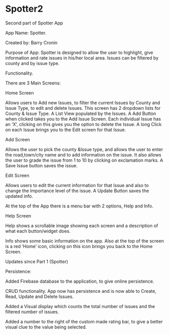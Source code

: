 # Spotter2
Second part of Spotter App

App Name: Spotter.

Created by: Barry Cronin

Purpose of App: Spotter is designed to allow the user to highlight, give information and rate issues in his/her local area. Issues can be filtered by county and by issue type.

Functionality.

There are 3 Main Screens:

Home Screen

Allows users to Add new Issues, to filter the current Issues by County and Issue Type, to edit and delete Issues. This screen has 2 dropdown lists for County & Issue Type. A List View populated by the Issues. A Add Button when clicked takes you to the Add Issue Screen. Each individual Issue has an ‘X’, clicking on this gives you the option to delete the Issue. A long Click on each Issue brings you to the Edit screen for that Issue.

Add Screen

Allows the user to pick the county &Issue type, and allows the user to enter the road,town/city name and to add information on the issue. It also allows the user to grade the issue from 1 to 10 by clicking on exclamation marks. A Save Issue button saves the issue.

Edit Screen

Allows users to edit the current information for that Issue and also to change the Importance level of the issue. A Update Button saves the updated info.

At the top of the App there is a menu bar with 2 options, Help and Info.

Help Screen

Help shows a scrollable image showing each screen and a description of what each button/widget does.

Info shows some basic information on the app. Also at the top of the screen is a red ‘Home’ icon, clicking on this icon brings you back to the Home Screen.

Updates since Part 1 (Spotter)

Persistence:

Added Firebase database to the application, to give online persistence.

CRUD functionality. App now has persistence and is now able to Create, Read, Update and Delete Issues.

Added a Visual display which counts the total number of issues and the filtered number of issues.

Added a number to the right of the custom made rating bar, to give a better visual clue to the value being selected.
